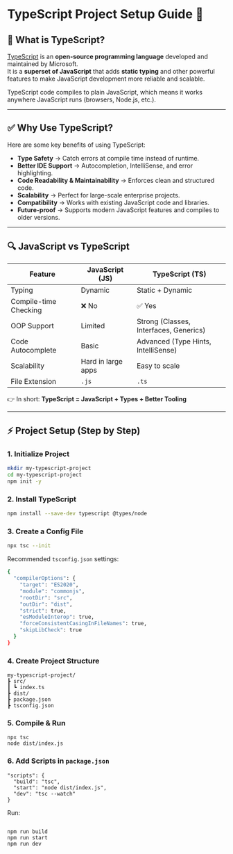 # TypeScript Project Setup Guide 🚀

## 📌 What is TypeScript?
[TypeScript](https://www.typescriptlang.org/) is an **open-source programming language** developed and maintained by Microsoft.  
It is a **superset of JavaScript** that adds **static typing** and other powerful features to make JavaScript development more reliable and scalable.  

TypeScript code compiles to plain JavaScript, which means it works anywhere JavaScript runs (browsers, Node.js, etc.).

---

## ✅ Why Use TypeScript?
Here are some key benefits of using TypeScript:

- **Type Safety** → Catch errors at compile time instead of runtime.
- **Better IDE Support** → Autocompletion, IntelliSense, and error highlighting.
- **Code Readability & Maintainability** → Enforces clean and structured code.
- **Scalability** → Perfect for large-scale enterprise projects.
- **Compatibility** → Works with existing JavaScript code and libraries.
- **Future-proof** → Supports modern JavaScript features and compiles to older versions.

---

## 🔍 JavaScript vs TypeScript

| Feature                  | JavaScript (JS) | TypeScript (TS) |
|--------------------------|-----------------|-----------------|
| Typing                   | Dynamic         | Static + Dynamic |
| Compile-time Checking    | ❌ No           | ✅ Yes |
| OOP Support              | Limited         | Strong (Classes, Interfaces, Generics) |
| Code Autocomplete        | Basic           | Advanced (Type Hints, IntelliSense) |
| Scalability              | Hard in large apps | Easy to scale |
| File Extension           | `.js`           | `.ts` |

👉 In short: **TypeScript = JavaScript + Types + Better Tooling**

---

## ⚡ Project Setup (Step by Step)

### 1. Initialize Project
```bash
mkdir my-typescript-project
cd my-typescript-project
npm init -y
```
### 2. Install TypeScript
```bash 
npm install --save-dev typescript @types/node

```

### 3. Create a Config File

```bash 
npx tsc --init
```
Recommended `tsconfig.json` settings:
```bash
{
  "compilerOptions": {
    "target": "ES2020",
    "module": "commonjs",
    "rootDir": "src",
    "outDir": "dist",
    "strict": true,
    "esModuleInterop": true,
    "forceConsistentCasingInFileNames": true,
    "skipLibCheck": true
  }
}

 ```

 ### 4. Create Project Structure
 ```tsc
 my-typescript-project/
 ┣ src/
 ┃ ┗ index.ts
 ┣ dist/
 ┣ package.json
 ┣ tsconfig.json

 ```
### 5. Compile & Run

```tsc 
npx tsc
node dist/index.js
```

### 6. Add Scripts in `package.json`

```tsc 
"scripts": {
  "build": "tsc",
  "start": "node dist/index.js",
  "dev": "tsc --watch"
}

```
Run:

```tsc 

npm run build
npm run start
npm run dev

```